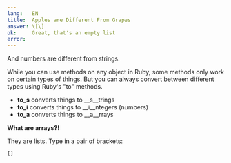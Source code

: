 ```yaml
---
lang:   EN
title:  Apples are Different From Grapes
answer: \[\]
ok:     Great, that's an empty list
error:  
---
```


And numbers are different from strings.

While you can use methods on any object in Ruby, some methods only work on certain types of things.
But you can always convert between different types using Ruby's "to" methods.

- __to_s__ converts things to __s__trings
- __to_i__ converts things to __i__ntegers (numbers)
- __to_a__ converts things to __a__rrays

__What are arrays?!__

They are lists. Type in a pair of brackets: 

    []
